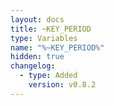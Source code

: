 ```yaml
---
layout: docs
title: ~KEY_PERIOD
type: Variables
name: "%~KEY_PERIOD%"
hidden: true
changelog:
  - type: Added
    version: v0.8.2
---
```

